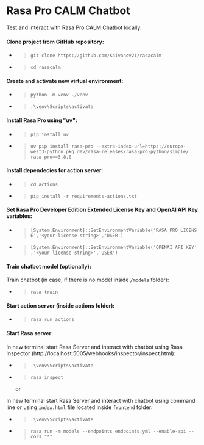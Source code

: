 # Rasa Pro CALM Chatbot 
Test and interact with Rasa Pro CALM Chatbot locally.

#### Clone project from GitHub repository:

- > ```git clone https://github.com/Kaivanov21/rasacalm```
- > ```cd rasacalm```

#### Create and activate new virtual environment:

- > ```python -m venv ./venv```
- > ```.\venv\Scripts\activate```

#### Install Rasa Pro using "uv":

- > ```pip install uv```
- > ```uv pip install rasa-pro --extra-index-url=https://europe-west3-python.pkg.dev/rasa-releases/rasa-pro-python/simple/ rasa-pro==3.8.0```

#### Install dependecies for action server:

- > ```cd actions```
- > ```pip install -r requirements-actions.txt```

#### Set Rasa Pro Developer Edition Extended License Key and OpenAI API Key variables:

- > ```[System.Environment]::SetEnvironmentVariable('RASA_PRO_LICENSE','<your-license-string>','USER')```
- > ```[System.Environment]::SetEnvironmentVariable('OPENAI_API_KEY','<your-license-string>','USER')```

#### Train chatbot model (optionally):

Train chatbot (in case, if there is no model inside ```/models``` folder):
- > ```rasa train```

#### Start action server (inside actions folder):
- > ```rasa run actions```

#### Start Rasa server:

In new terminal start Rasa Server and interact with chatbot using Rasa Inspector (http://localhost:5005/webhooks/inspector/inspect.html):
- > ```.\venv\Scripts\activate```
- > ```rasa inspect```
    
    or

In new terminal start Rasa Server and interact with chatbot using command line or using ```index.html``` file located inside ```frontend``` folder:
- > ```.\venv\Scripts\activate```
- >  ```rasa run -m models --endpoints endpoints.yml --enable-api --cors "*"```
